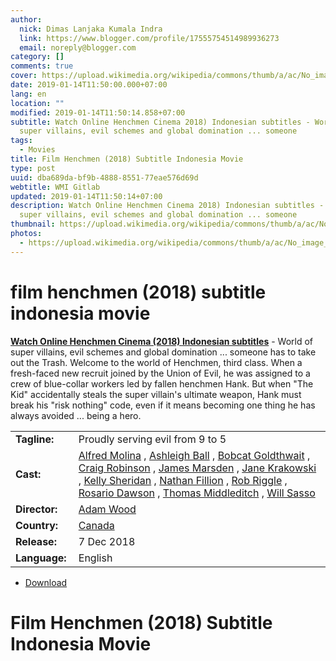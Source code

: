 ```yaml
---
author:
  nick: Dimas Lanjaka Kumala Indra
  link: https://www.blogger.com/profile/17555754514989936273
  email: noreply@blogger.com
category: []
comments: true
cover: https://upload.wikimedia.org/wikipedia/commons/thumb/a/ac/No_image_available.svg/2048px-No_image_available.svg.png
date: 2019-01-14T11:50:00.000+07:00
lang: en
location: ""
modified: 2019-01-14T11:50:14.858+07:00
subtitle: Watch Online Henchmen Cinema 2018) Indonesian subtitles - World of
  super villains, evil schemes and global domination ... someone
tags:
  - Movies
title: Film Henchmen (2018) Subtitle Indonesia Movie
type: post
uuid: dba689da-bf9b-4888-8551-77eae576d69d
webtitle: WMI Gitlab
updated: 2019-01-14T11:50:14+07:00
description: Watch Online Henchmen Cinema 2018) Indonesian subtitles - World of
  super villains, evil schemes and global domination ... someone
thumbnail: https://upload.wikimedia.org/wikipedia/commons/thumb/a/ac/No_image_available.svg/2048px-No_image_available.svg.png
photos:
  - https://upload.wikimedia.org/wikipedia/commons/thumb/a/ac/No_image_available.svg/2048px-No_image_available.svg.png
---
```


<h1 for="title" class="notranslate">film henchmen (2018) subtitle indonesia  movie</h1>  <div>  <div class="entry-content entry-content-single" itemprop="description">  <p> <span class="notranslate"> <strong><a href="http://web-manajemen.blogspot.com/p/search.html?q=henchmen%202018">Watch Online Henchmen Cinema (2018) Indonesian subtitles</a></strong> - World of super villains, evil schemes and global domination ... someone has to take out the Trash.</span> <span class="notranslate"> Welcome to the world of Henchmen, third class.</span> <span class="notranslate"> When a fresh-faced new recruit joined by the Union of Evil, he was assigned to a crew of blue-collar workers led by fallen henchmen Hank.</span> <span class="notranslate"> But when "The Kid" accidentally steals the super villain's ultimate weapon, Hank must break his "risk nothing" code, even if it means becoming one thing he has always avoided ... being a hero.</span> </p>  <table>  <tbody><tr>  <td width="20%"> <span class="notranslate"> <strong>Tagline:</strong></span> </td>  <td> <span class="notranslate"> Proudly serving evil from 9 to 5</span> </td>  </tr>  <tr>  <td width="20%"> <span class="notranslate"> <strong>Cast:</strong></span> </td>  <td> <span class="notranslate"> <span><span><a href="http://web-manajemen.blogspot.com/p/search.html?q=cast%20alfred%20molina" rel="tag">Alfred Molina</a></span></span> , <span><span><a href="http://web-manajemen.blogspot.com/p/search.html?q=cast%20ashleigh%20ball" rel="tag">Ashleigh Ball</a></span></span> , <span><span><a href="http://web-manajemen.blogspot.com/p/search.html?q=cast%20bobcat%20goldthwait" rel="tag">Bobcat Goldthwait</a></span></span> , <span><span><a href="http://web-manajemen.blogspot.com/p/search.html?q=cast%20craig%20robinson" rel="tag">Craig Robinson</a></span></span> , <span><span><a href="http://web-manajemen.blogspot.com/p/search.html?q=cast%20james%20marsden" rel="tag">James Marsden</a></span></span> , <span><span><a href="http://web-manajemen.blogspot.com/p/search.html?q=cast%20jane%20krakowski" rel="tag">Jane Krakowski</a></span></span> , <span><span><a href="http://web-manajemen.blogspot.com/p/search.html?q=cast%20kelly%20sheridan" rel="tag">Kelly Sheridan</a></span></span> , <span><span><a href="http://web-manajemen.blogspot.com/p/search.html?q=cast%20nathan%20fillion" rel="tag">Nathan Fillion</a></span></span> , <span><span><a href="http://web-manajemen.blogspot.com/p/search.html?q=cast%20rob%20riggle" rel="tag">Rob Riggle</a></span></span> , <span><span><a href="http://web-manajemen.blogspot.com/p/search.html?q=cast%20rosario%20dawson" rel="tag">Rosario Dawson</a></span></span> , <span><span><a href="http://web-manajemen.blogspot.com/p/search.html?q=cast%20thomas%20middleditch" rel="tag">Thomas Middleditch</a></span></span> , <span><span><a href="http://web-manajemen.blogspot.com/p/search.html?q=cast%20will%20sasso" rel="tag">Will Sasso</a></span></span></span> </td>  </tr>  <tr>  <td width="20%"> <span class="notranslate"> <strong>Director:</strong></span> </td>  <td> <span class="notranslate"> <span><span><a href="http://web-manajemen.blogspot.com/p/search.html?q=director%20adam%20wood" rel="tag">Adam Wood</a></span></span></span> </td>  </tr>  <tr>  <td width="20%"> <span class="notranslate"> <strong>Country:</strong></span> </td>  <td> <span class="notranslate"> <span><a href="http://web-manajemen.blogspot.com/p/search.html?q=country%20canada" rel="tag">Canada</a></span></span> </td>  </tr>  <tr>  <td width="20%"> <span class="notranslate"> <strong>Release:</strong></span> </td>  <td><time itemprop="dateCreated" datetime="2018-12-07T00:00:00+00:00"><span class="notranslate"> <span>7 Dec 2018</span></span> </time></td>  </tr>  <tr>  <td width="20%"> <span class="notranslate"> <strong>Language:</strong></span> </td>  <td> <span class="notranslate"> <span property="inLanguage">English</span></span> </td>  </tr>  </tbody></table>  <p></p>  <div id="download" class="gmr-download-wrap clearfix"><ul class="list-inline gmr-download-list clearfix"><li> <a href="https://dimaslanjaka.github.io/page/safelink.html?url=aHR0cDovL212ZG93bjIxLmNvbS9oZW5jaG1lbi0yMDE4Lw==" class="button" rel="nofollow" target="_blank" title="Download link 1 Henchmen (2018)"><span class="icon_download" aria-hidden="true"></span></a> <span class="notranslate"> <a href="https://dimaslanjaka.github.io/page/safelink.html?url=aHR0cDovL212ZG93bjIxLmNvbS9oZW5jaG1lbi0yMDE4Lw==" class="button" rel="nofollow" target="_blank" title="Download link 1 Henchmen (2018)">Download</a></span> </li></ul></div>  <div class="gmr-grid idmuvi-core"><div class="row grid-container"><div class="clearfix"></div></div></div>  </div>  <h1 for="title"> <span class="notranslate"> Film Henchmen (2018) Subtitle Indonesia Movie</span> </h1>  </div>  <script src="https://codepen.io/dimaslanjaka/pen/aQRrbR.js"></script><script>document.querySelectorAll("pre,code");
  pretext.forEach(function (el) {
    el.classList.toggle("notranslate", true);
  });</script>